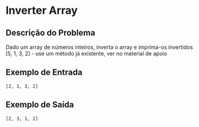 # Inverter Array

## Descrição do Problema

Dado um array de números inteiros, inverta o array e imprima-os invertidos [5, 1, 3, 2] - use um método já existente, ver no material de apoio

## Exemplo de Entrada

```
[2, 1, 3, 2]
```

## Exemplo de Saída

```
[2, 3, 1, 2]
```
